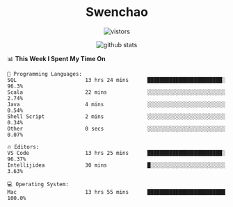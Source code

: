 <h1 align="center">Swenchao</h3>

<p align="center">
  <img src="https://visitor-badge.glitch.me/badge?page_id=Swenchao" alt="vistors" />
</p>

<p align="center">
  <img src="https://github-readme-stats.vercel.app/api?username=Swenchao&count_private=true&show_icons=true&theme=vue-dark&hide_title=true" alt="github stats" />
</p>

<!--START_SECTION:waka-->
📊 **This Week I Spent My Time On** 

```text
💬 Programming Languages: 
SQL                      13 hrs 24 mins      ████████████████████████░   96.3% 
Scala                    22 mins             ░░░░░░░░░░░░░░░░░░░░░░░░░   2.74% 
Java                     4 mins              ░░░░░░░░░░░░░░░░░░░░░░░░░   0.54% 
Shell Script             2 mins              ░░░░░░░░░░░░░░░░░░░░░░░░░   0.34% 
Other                    0 secs              ░░░░░░░░░░░░░░░░░░░░░░░░░   0.07%

🔥 Editors: 
VS Code                  13 hrs 25 mins      ████████████████████████░   96.37% 
Intellijidea             30 mins             █░░░░░░░░░░░░░░░░░░░░░░░░   3.63%

💻 Operating System: 
Mac                      13 hrs 55 mins      █████████████████████████   100.0%

```


<!--END_SECTION:waka-->
